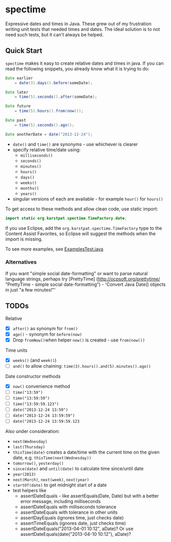 spectime
========

Expressive dates and times in Java. These grew out of my frustration writing unit tests that needed times and dates. The ideal solution is to not need such tests, but it can't always be helped. 


Quick Start
-----------

`spectime` makes it easy to create relative dates and times in java. If you can read the following snippets, you already know what it is trying to do:

```java
Date earlier
    = date(3).days().before(someDate);

Date later
    = time(5).seconds().after(someDate);

Date future
    = time(5).hours().from(now());

Date past
    = time(5).seconds().ago();

```
```java
Date anotherDate = date("2013-12-24");
```
* `date()` and `time()` are synonyms - use whichever is clearer
* specify relative time/date using:
    * `milliseconds()`
    * `seconds()`
    * `minutes()`
    * `hours()`
    * `days()`
    * `weeks()`
    * `months()`
    * `years()`
* singular versions of each are available - for example `hour()` for `hours()`

To get access to these methods and allow clean code, use static import:
```java
import static org.karstpat.spectime.TimeFactory.date;
```
If you use Eclipse, add the `org.karstpat.spectime.TimeFactory` type to the Content Assist Favorites, so Eclipse will suggest the methods when the import is missing.

To see more examples, see [ExamplesTest.java](https://github.com/ayeseeem/spectime/blob/master/src/test/java/org/karstpat/spectime/example/ExamplesTest.java "Examples")

### Alternatives

If you want "simple social date-formatting" or want to parse natural language strings, perhaps try [PrettyTime] (http://ocpsoft.org/prettytime/ "PrettyTime - simple social date-formatting") - 'Convert Java Date() objects in just "a few minutes!"'


TODOs
-----

Relative
- [x] `after()` as synonym for `from()`
- [x] `ago()` - synonym for `before(now)`
- [x] Drop `fromNow()`when helper `now()` is created - use `from(now())`

Time units
- [x] `weeks()` (and `week()`)
- [ ] `and()` to allow chaining: `time(3).hours().and(5).minutes().ago()`

Date constructor methods
- [x] `now()` convenience method
- [ ] `time("13:59")`
- [ ] `time("13:59:59")`
- [ ] `time("13:59:59.123")`
- [ ] `date("2013-12-24 13:59")`
- [ ] `date("2013-12-24 13:59:59")`
- [ ] `date("2013-12-24 13:59:59.123`

Also under consideration:
- `next(Wednesday)`
- `last(Thursday)`
- `thisTime(date)` creates a date/time with the current time on the given date, e.g. `thisTime(next(Wednesday))`
- `tomorrow()`, `yesterday()`
- `since(date)` and `until(date)` to calculate time since/until date
- `year(2013)`
- `next(March)`, `next(week)`, `next(year)`
- `startOf(date)` to get midnight start of a date
- test helpers like
    - assertDateEquals - like assertEquals(Date, Date) but with a better error
      message, including milliseconds
    - assertDateEquals with milliseconds tolerance
    - assertDateEquals with tolerance in other units
    - assertDayEquals (ignores time, just checks date)
    - assertTimeEquals (ignores date, just checks time)
    - assertDateEquals("2013-04-01 10:12", aDate)? Or use 
      assertDateEquals(date("2013-04-10 10:12"), aDate)?



